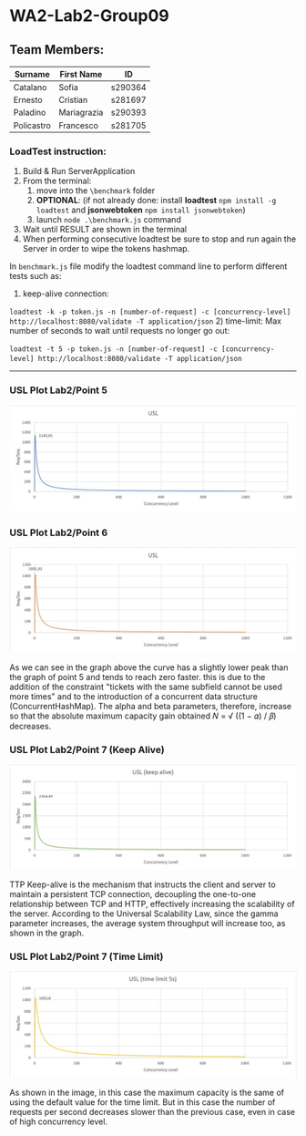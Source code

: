 # WA2-Lab2-Group09

## Team Members:

| Surname    | First Name  | ID      |
|------------|-------------|---------|
| Catalano   | Sofia       | s290364 |
| Ernesto    | Cristian    | s281697 |
| Paladino   | Mariagrazia | s290393 |
| Policastro | Francesco   | s281705 |


### LoadTest instruction:
1) Build & Run ServerApplication
2) From the terminal:
   1) move into the `\benchmark` folder 
   2) **OPTIONAL**: (if not already done: install **loadtest** `npm install -g loadtest` and **jsonwebtoken** `npm install jsonwebtoken`)
   3) launch `node .\benchmark.js` command
3) Wait until RESULT are shown in the terminal
4) When performing consecutive loadtest be sure to stop and run again the Server in order to wipe the tokens hashmap.

In `benchmark.js` file modify the loadtest command line to perform different tests such as:

1) keep-alive connection:

`loadtest -k -p token.js -n [number-of-request] -c [concurrency-level] http://localhost:8080/validate -T application/json`
2) time-limit: Max number of seconds to wait until requests no longer go out:

`loadtest -t 5 -p token.js -n [number-of-request] -c [concurrency-level] http://localhost:8080/validate -T application/json`

<hr/>

### USL Plot Lab2/Point 5

![usl1](server/src/main/resources/usl1.jpg?raw=true "usl1")

### USL Plot Lab2/Point 6

![usl2](server/src/main/resources/usl2.jpg?raw=true "usl2")

As we can see in the graph above the curve has a slightly lower peak than the graph of point 5 and tends to reach zero faster. 
this is due to the addition of the constraint "tickets with the same subfield cannot be used more times" and to the introduction of a concurrent data structure 
(ConcurrentHashMap). The alpha and beta parameters, therefore, increase so that the absolute maximum capacity gain obtained 𝑁 = √ ((1 − 𝛼) / 𝛽)
decreases.

### USL Plot Lab2/Point 7 (Keep Alive)

![usl3](server/src/main/resources/usl3.jpg?raw=true "usl3")

TTP Keep-alive is the mechanism that instructs the client and server to maintain a persistent TCP connection, decoupling the one-to-one relationship between TCP and HTTP, effectively increasing the scalability of the server.
According to the Universal Scalability Law, since the gamma parameter increases, the average system throughput will increase too, as shown in the graph.

### USL Plot Lab2/Point 7 (Time Limit)

![usl4](server/src/main/resources/usl4.jpg?raw=true "usl4")

As shown in the image, in this case the maximum capacity is the same of using the default value for the time limit. 
But in this case the number of requests per second decreases slower than the previous case, even in case of high concurrency level. 